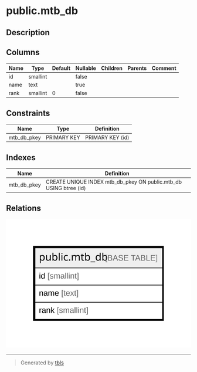 # public.mtb_db

## Description

## Columns

| Name | Type | Default | Nullable | Children | Parents | Comment |
| ---- | ---- | ------- | -------- | -------- | ------- | ------- |
| id | smallint |  | false |  |  |  |
| name | text |  | true |  |  |  |
| rank | smallint | 0 | false |  |  |  |

## Constraints

| Name | Type | Definition |
| ---- | ---- | ---------- |
| mtb_db_pkey | PRIMARY KEY | PRIMARY KEY (id) |

## Indexes

| Name | Definition |
| ---- | ---------- |
| mtb_db_pkey | CREATE UNIQUE INDEX mtb_db_pkey ON public.mtb_db USING btree (id) |

## Relations

![er](public.mtb_db.svg)

---

> Generated by [tbls](https://github.com/k1LoW/tbls)
